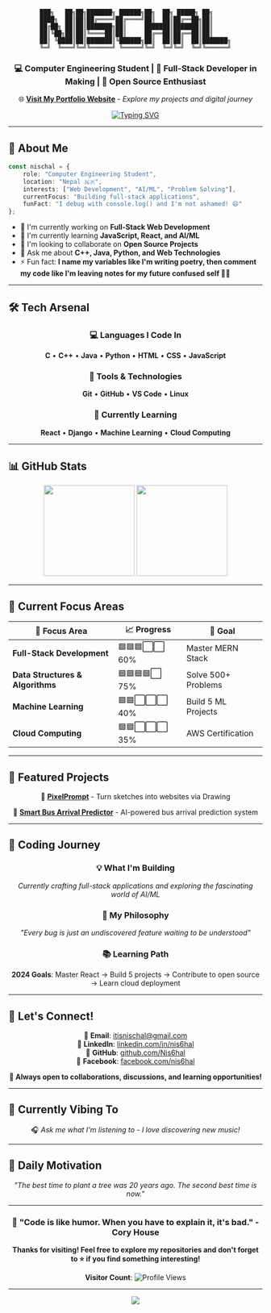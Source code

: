 <div align="center">

```
███╗   ██╗██╗███████╗ ██████╗██╗  ██╗ █████╗ ██╗     
████╗  ██║██║██╔════╝██╔════╝██║  ██║██╔══██╗██║     
██╔██╗ ██║██║███████╗██║     ███████║███████║██║     
██║╚██╗██║██║╚════██║██║     ██╔══██║██╔══██║██║     
██║ ╚████║██║███████║╚██████╗██║  ██║██║  ██║███████╗
╚═╝  ╚═══╝╚═╝╚══════╝ ╚═════╝╚═╝  ╚═╝╚═╝  ╚═╝╚══════╝
```

### 💻 Computer Engineering Student | 🚀 Full-Stack Developer in Making | 🌟 Open Source Enthusiast

<div align="center">
  
🌐 **[Visit My Portfolio Website](https://www.nischalbhandari.com.np)** - *Explore my projects and digital journey*

</div>

[![Typing SVG](https://readme-typing-svg.herokuapp.com?font=Fira+Code&size=20&duration=3000&pause=1000&color=58A6FF&center=true&vCenter=true&width=800&lines=Welcome+to+my+digital+playground!+%F0%9F%8E%AE;Building+the+future%2C+one+line+at+a+time+%F0%9F%92%BB;Always+learning%2C+always+growing+%F0%9F%8C%B1;Let's+create+something+amazing+together!+%E2%9C%A8)](https://git.io/typing-svg)

</div>

---

## 🚀 About Me

```typescript
const nischal = {
    role: "Computer Engineering Student",
    location: "Nepal 🇳🇵",
    interests: ["Web Development", "AI/ML", "Problem Solving"],
    currentFocus: "Building full-stack applications",
    funFact: "I debug with console.log() and I'm not ashamed! 😄"
};
```

- 🔭 I'm currently working on **Full-Stack Web Development**
- 🌱 I'm currently learning **JavaScript, React, and AI/ML**
- 👯 I'm looking to collaborate on **Open Source Projects**
- 💬 Ask me about **C++, Java, Python, and Web Technologies**
- ⚡ Fun fact: **I name my variables like I'm writing poetry, then comment my code like I'm leaving notes for my future confused self 📝✨**

---

## 🛠️ Tech Arsenal

<div align="center">

### 💻 Languages I Code In
**C** • **C++** • **Java** • **Python** • **HTML** • **CSS** • **JavaScript**

### 🔧 Tools & Technologies
**Git** • **GitHub** • **VS Code** • **Linux**

### 🌱 Currently Learning
**React** • **Django** • **Machine Learning** • **Cloud Computing**

</div>

---

## 📊 GitHub Stats

<div align="center">
  <img height="180em" src="https://github-readme-stats.vercel.app/api?username=Nis6hal&show_icons=true&theme=tokyonight&include_all_commits=true&count_private=true"/>
  <img height="180em" src="https://github-readme-stats.vercel.app/api/top-langs/?username=Nis6hal&layout=compact&langs_count=8&theme=tokyonight"/>
</div>

---

## 🎯 Current Focus Areas

<div align="center">

| 🌟 Focus Area | 📈 Progress | 🎯 Goal |
|---------------|-------------|---------|
| **Full-Stack Development** | 🟦🟦🟦⬜⬜ 60% | Master MERN Stack |
| **Data Structures & Algorithms** | 🟦🟦🟦🟦⬜ 75% | Solve 500+ Problems |
| **Machine Learning** | 🟦🟦⬜⬜⬜ 40% | Build 5 ML Projects |
| **Cloud Computing** | 🟦🟦⬜⬜⬜ 35% | AWS Certification |

</div>

---

## 💼 Featured Projects

<div align="center">

🎨 **[PixelPrompt](https://github.com/Nis6hal/PixelPrompt---Turn-sketches-into-websites-via-Drawing)** - Turn sketches into websites via Drawing

🚌 **[Smart Bus Arrival Predictor](https://github.com/Nis6hal/Smart-Bus-Arrival-Predictor)** - AI-powered bus arrival prediction system

</div>

---

## 🎯 Coding Journey

<div align="center">

### 💡 What I'm Building
*Currently crafting full-stack applications and exploring the fascinating world of AI/ML*

### 🌟 My Philosophy
*"Every bug is just an undiscovered feature waiting to be understood"*

### 📚 Learning Path
**2024 Goals**: Master React → Build 5 projects → Contribute to open source → Learn cloud deployment

</div>

---

## 🤝 Let's Connect!

<div align="center">

📧 **Email**: itisnischal@gmail.com  
💼 **LinkedIn**: [linkedin.com/in/nis6hal](https://www.linkedin.com/in/nis6hal/)  
🐙 **GitHub**: [github.com/Nis6hal](https://github.com/Nis6hal)  
📘 **Facebook**: [facebook.com/nis6hal](https://www.facebook.com/nis6hal/)

**💬 Always open to collaborations, discussions, and learning opportunities!**

</div>

---

## 🎵 Currently Vibing To

<div align="center">
  
🎧 *Ask me what I'm listening to - I love discovering new music!*

</div>

---

## 💭 Daily Motivation

<div align="center">

*"The best time to plant a tree was 20 years ago. The second best time is now."*

</div>

---

<div align="center">

### 🌟 "Code is like humor. When you have to explain it, it's bad." - Cory House

**Thanks for visiting! Feel free to explore my repositories and don't forget to ⭐ if you find something interesting!**

**Visitor Count**: ![Profile Views](https://komarev.com/ghpvc/?username=Nis6hal&color=brightgreen)

</div>

---

<div align="center">
  <img src="https://capsule-render.vercel.app/api?type=waving&color=gradient&height=100&section=footer"/>
</div>

